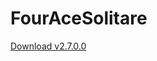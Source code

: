 # FourAceSolitare
[Download v2.7.0.0](https://github.com/AMiR-S-P/FourAceSolitare/releases/tag/v2.7.0.0)
